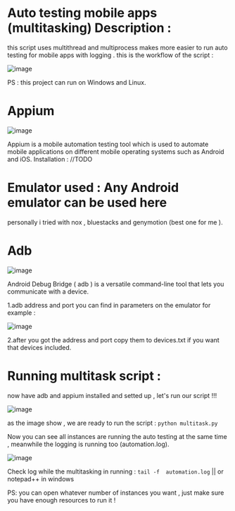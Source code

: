 # Auto testing mobile apps (multitasking) Description : 
this script uses multithread and multiprocess makes more easier to run auto testing for mobile apps with logging .
this is the workflow of the script : 

![image](https://github.com/user-attachments/assets/79c2e1c9-82c1-4de5-8ef3-7042e1d4693c)

PS : this project can run on Windows and Linux.

# Appium 

![image](https://github.com/user-attachments/assets/15b84812-a6bf-41a6-8b81-f437a720812a)

Appium is a mobile automation testing tool which is used to automate mobile applications on different mobile operating systems such as Android and iOS.
Installation : //TODO

# Emulator used : Any Android emulator can be used here
personally i tried with nox , bluestacks and genymotion (best one for me ).


# Adb 
![image](https://github.com/user-attachments/assets/8c3171f0-450f-4f3c-9f6f-53f7ae1bc81b)

Android Debug Bridge ( adb ) is a versatile command-line tool that lets you communicate with a device.

1.adb address and port you can find in parameters on the emulator for example : 

![image](https://github.com/user-attachments/assets/b550cfa9-e22c-4ec5-b03f-45216f709014)

2.after you got the address and port copy them to devices.txt if you want that devices included.


# Running multitask script : 

now have adb and appium installed and setted up , let's run our script !!!  

![image](https://github.com/user-attachments/assets/bfcfbdfa-52d0-44f8-a89d-57ddaecc36b1)

as the image show , we are ready to run the script : 
` python multitask.py `

Now you can see all instances are running the auto testing at the same time , meanwhile the logging is running too (automation.log).

![image](https://github.com/user-attachments/assets/3cbe6723-7716-4786-8b85-427365111d12)

Check log while the multitasking in running   : ` tail -f  automation.log ` || or notepad++ in windows  



PS: you can open whatever number of instances you want , just make sure you have enough resources to run it ! 

